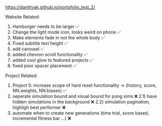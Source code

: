 https://danlitvak.github.io/portofolio_test_2/

Website Related:
1) Hamburger needs to be larger ✅
2) Change the light mode icon, looks weird on phone ✅
3) Make elements fade in not the whole body ✅
4) Fixed subtitle text height ✅
5) add carousel ✅
6) added chevron scroll functionality ✅
7) added cool glow to featured projects ✅
8) fixed poor spacer placement ✅

Project Related:
1) Project 5: increase scope of hard reset functionality -> (history, score, NN.weights, NN.biases) ✅
2) seperate simulation bound and visual bound for pong sims ❌
    2.1) have hidden simulations in the background ❌
    2.2) simulation pagination, highligh best performer ❌
3) automate when to create new generations (time trial, score based, incremental fitness bar ...) ❌
